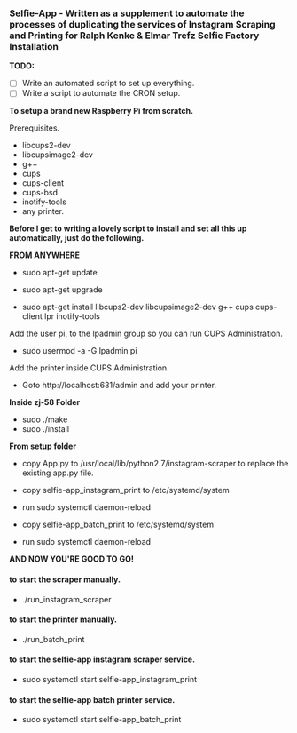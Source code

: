 ### Selfie-App - Written as a supplement to automate the processes of duplicating the services of Instagram Scraping and Printing for Ralph Kenke & Elmar Trefz Selfie Factory Installation ###

**TODO:**
- [ ] Write an automated script to set up everything.
- [ ] Write a script to automate the CRON setup.

**To setup a brand new Raspberry Pi from scratch.**

Prerequisites.

- libcups2-dev
- libcupsimage2-dev
- g++
- cups
- cups-client
- cups-bsd
- inotify-tools
- any printer.

**Before I get to writing a lovely script to install and set all this up automatically, just do the following.**

__FROM ANYWHERE__

* sudo apt-get update

* sudo apt-get upgrade

* sudo apt-get install libcups2-dev libcupsimage2-dev g++ cups cups-client lpr inotify-tools

Add the user pi, to the lpadmin group so you can run CUPS Administration.
* sudo usermod -a -G lpadmin pi

Add the printer inside CUPS Administration.
* Goto http://localhost:631/admin and add your printer.

__Inside zj-58 Folder__

* sudo ./make
* sudo ./install

__From setup folder__

* copy App.py to /usr/local/lib/python2.7/instagram-scraper to replace the existing app.py file.

* copy selfie-app_instagram_print to /etc/systemd/system
* run sudo systemctl daemon-reload
 
* copy selfie-app_batch_print to /etc/systemd/system
* run sudo systemctl daemon-reload

**AND NOW YOU'RE GOOD TO GO!**

#### to start the scraper manually. ####
* ./run_instagram_scraper
#### to start the printer manually. ####
* ./run_batch_print 
#### to start the selfie-app instagram scraper service. ####
* sudo systemctl start selfie-app_instagram_print
#### to start the selfie-app batch printer service. ####
* sudo systemctl start selfie-app_batch_print 
